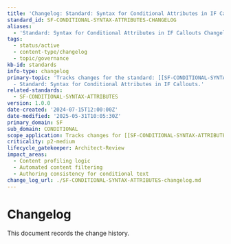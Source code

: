 ```yaml
---
title: 'Changelog: Standard: Syntax for Conditional Attributes in IF Callouts'
standard_id: SF-CONDITIONAL-SYNTAX-ATTRIBUTES-CHANGELOG
aliases:
  - 'Standard: Syntax for Conditional Attributes in IF Callouts Changelog'
tags:
  - status/active
  - content-type/changelog
  - topic/governance
kb-id: standards
info-type: changelog
primary-topic: 'Tracks changes for the standard: [[SF-CONDITIONAL-SYNTAX-ATTRIBUTES]]
  - Standard: Syntax for Conditional Attributes in IF Callouts.'
related-standards:
  - SF-CONDITIONAL-SYNTAX-ATTRIBUTES
version: 1.0.0
date-created: '2024-07-15T12:00:00Z'
date-modified: '2025-05-31T10:05:30Z'
primary_domain: SF
sub_domain: CONDITIONAL
scope_application: Tracks changes for [[SF-CONDITIONAL-SYNTAX-ATTRIBUTES]].
criticality: p2-medium
lifecycle_gatekeeper: Architect-Review
impact_areas:
  - Content profiling logic
  - Automated content filtering
  - Authoring consistency for conditional text
change_log_url: ./SF-CONDITIONAL-SYNTAX-ATTRIBUTES-changelog.md
---
```


# Changelog

This document records the change history.
